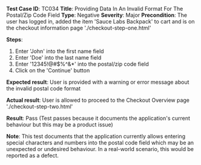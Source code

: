 **Test Case ID**: TC034
**Title**: Providing Data In An Invalid Format For The Postal/Zip Code Field
**Type**: Negative
**Severity**: Major
**Precondition**: The user has logged in, added the item 'Sauce Labs Backpack' to cart and is on the checkout information page './checkout-step-one.html'

**Steps**:
1. Enter 'John' into the first name field
2. Enter 'Doe' into the last name field
3. Enter '12345!@#$%^&*' into the postal/zip code field
4. Click on the 'Continue' button

**Expected result**: User is provided with a warning or error message about the invalid postal code format

**Actual result**: User is allowed to proceed to the Checkout Overview page './checkout-step-two.html'

**Result**: Pass (Test passes because it documents the application's current behaviour but this may be a product issue)

**Note**: This test documents that the application currently allows entering special characters and numbers into the postal code field which may be an unexpected or undesired behaviour. In a real-world scenario, this would be reported as a defect.